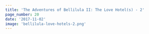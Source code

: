 ```yaml
---
title: 'The Adventures of Bellilula II: The Love Hotel(s) - 2'
page_number: 20
date: '2017-11-02'
image: 'bellilula-love-hotels-2.png'
---
```

